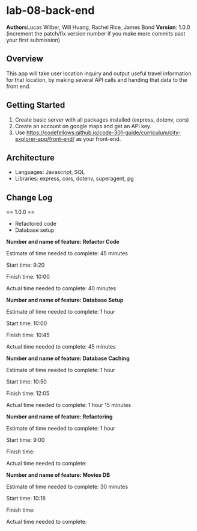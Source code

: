 # lab-08-back-end

**Authors**Lucas Wilber, Will Huang, Rachel Rice, James Bond
**Version**: 1.0.0 (increment the patch/fix version number if you make more commits past your first submission)

## Overview
<!-- Provide a high level overview of what this application is and why you are building it, beyond the fact that it's an assignment for this class. (i.e. What's your problem domain?) -->
This app will take user location inquiry and output useful travel information for that location, by making several API calls and handing that data to the front end.

## Getting Started
<!-- What are the steps that a user must take in order to build this app on their own machine and get it running? -->
1. Create basic server with all packages installed (express, dotenv, cors)
2. Create an account on google maps and get an API key.
3. Use https://codefellows.github.io/code-301-guide/curriculum/city-explorer-app/front-end/ as your front-end.

## Architecture
<!-- Provide a detailed description of the application design. What technologies (languages, libraries, etc) you're using, and any other relevant design information. -->
- Languages: Javascript, SQL
- Libraries: express, cors, dotenv, superagent, pg

## Change Log
== 1.0.0 ==
- Refactored code
- Database setup

**Number and name of feature: Refactor Code**

Estimate of time needed to complete: 45 minutes

Start time: 9:20

Finish time: 10:00

Actual time needed to complete: 40 minutes


**Number and name of feature: Database Setup**

Estimate of time needed to complete: 1 hour

Start time: 10:00

Finish time: 10:45

Actual time needed to complete: 45 minutes

**Number and name of feature: Database Caching**

Estimate of time needed to complete: 1 hour

Start time: 10:50

Finish time: 12:05

Actual time needed to complete: 1 hour 15 minutes

**Number and name of feature: Refactoring**

Estimate of time needed to complete: 1 hour

Start time: 9:00

Finish time: 

Actual time needed to complete: 

**Number and name of feature: Movies DB**

Estimate of time needed to complete: 30 minutes

Start time: 10:18

Finish time: 

Actual time needed to complete: 
